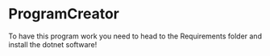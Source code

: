 # ProgramCreator
To have this program work you need to head to the Requirements folder and install the dotnet software!
